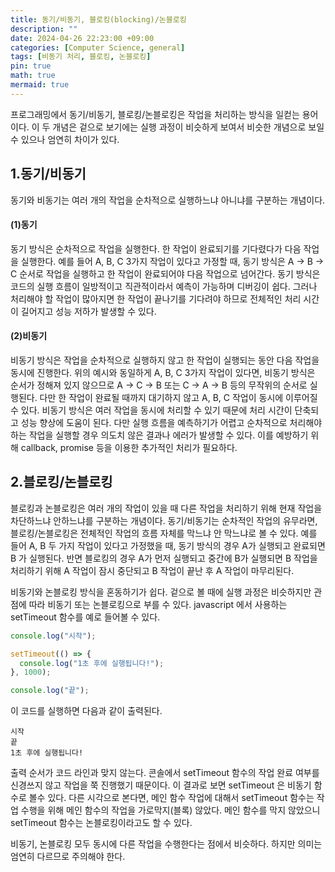 ```yaml
---
title: 동기/비동기, 블로킹(blocking)/논블로킹
description: ""
date: 2024-04-26 22:23:00 +09:00
categories: [Computer Science, general]
tags: [비동기 처리, 블로킹, 논블로킹]
pin: true
math: true
mermaid: true
---
```


프로그래밍에서 동기/비동기, 블로킹/논블로킹은 작업을 처리하는 방식을 일컫는 용어이다. 이 두 개념은 겉으로 보기에는 실행 과정이 비슷하게 보여서 비슷한 개념으로 보일 수 있으나 엄연히 차이가 있다.

## **1.동기/비동기**

동기와 비동기는 여러 개의 작업을 순차적으로 실행하느냐 아니냐를 구분하는 개념이다.

#### **(1)동기**

동기 방식은 순차적으로 작업을 실행한다. 한 작업이 완료되기를 기다렸다가 다음 작업을 실행한다. 예를 들어 A, B, C 3가지 작업이 있다고 가정할 때, 동기 방식은 A -> B -> C 순서로 작업을 실행하고 한 작업이 완료되어야 다음 작업으로 넘어간다.
동기 방식은 코드의 실행 흐름이 일방적이고 직관적이라서 예측이 가능하며 디버깅이 쉽다. 그러나 처리해야 할 작업이 많아지면 한 작업이 끝나기를 기다려야 하므로 전체적인 처리 시간이 길어지고 성능 저하가 발생할 수 있다.

#### **(2)비동기**

비동기 방식은 작업을 순차적으로 실행하지 않고 한 작업이 실행되는 동안 다음 작업을 동시에 진행한다. 위의 예시와 동일하게 A, B, C 3가지 작업이 있다면, 비동기 방식은 순서가 정해져 있지 않으므로 A -> C -> B 또는 C -> A -> B 등의 무작위의 순서로 실행된다. 다만 한 작업이 완료될 때까지 대기하지 않고 A, B, C 작업이 동시에 이루어질 수 있다.
비동기 방식은 여러 작업을 동시에 처리할 수 있기 때문에 처리 시간이 단축되고 성능 향상에 도움이 된다. 다만 실행 흐름을 예측하기가 어렵고 순차적으로 처리해야 하는 작업을 실행할 경우 의도치 않은 결과나 에러가 발생할 수 있다. 이를 예방하기 위해 callback, promise 등을 이용한 추가적인 처리가 필요하다.

## **2.블로킹/논블로킹**

블로킹과 논블로킹은 여러 개의 작업이 있을 때 다른 작업을 처리하기 위해 현재 작업을 차단하느냐 안하느냐를 구분하는 개념이다. 동기/비동기는 순차적인 작업의 유무라면, 블로킹/논블로킹은 전체적인 작업의 흐름 자체를 막느냐 안 막느냐로 볼 수 있다.
예를 들어 A, B 두 가지 작업이 있다고 가정했을 때, 동기 방식의 경우 A가 실행되고 완료되면 B 가 실행된다. 반면 블로킹의 경우 A가 먼저 실행되고 중간에 B가 실행되면 B 작업을 처리하기 위해 A 작업이 잠시 중단되고 B 작업이 끝난 후 A 작업이 마무리된다.

비동기와 논블로킹 방식을 혼동하기가 쉽다. 겉으로 볼 때에 실행 과정은 비슷하지만 관점에 따라 비동기 또는 논블로킹으로 부를 수 있다. javascript 에서 사용하는 setTimeout 함수를 예로 들어볼 수 있다.

```js
console.log("시작");

setTimeout(() => {
  console.log("1초 후에 실행됩니다!");
}, 1000);

console.log("끝");
```

이 코드를 실행하면 다음과 같이 출력된다.

```
시작
끝
1초 후에 실행됩니다!
```

출력 순서가 코드 라인과 맞지 않는다. 콘솔에서 setTimeout 함수의 작업 완료 여부를 신경쓰지 않고 작업을 쭉 진행했기 때문이다.
이 결과로 보면 setTimeout 은 비동기 함수로 볼수 있다. 다른 시각으로 본다면, 메인 함수 작업에 대해서 setTimeout 함수는 작업 수행을 위해 메인 함수의 작업을 가로막지(블록) 않았다. 메인 함수를 막지 않았으니 setTimeout 함수는 논블로킹이라고도 할 수 있다.

비동기, 논블로킹 모두 동시에 다른 작업을 수행한다는 점에서 비슷하다. 하지만 의미는 엄연히 다르므로 주의해야 한다.
